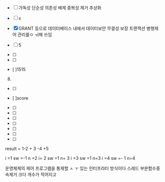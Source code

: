 - [ ] 가독성 단순성 의존성 배제 중복성 제거 추상화


- [ ] x

- [x] GRANT 등으로 데이터베이스 내에서 데이터보안 무결성 보장 트랜잭션 병행제어 관리를ㅇ ㅟ해 쓰임

- [ ] 5

- [ ] 
- [ ] 
- [ ]1515

8. 
- [ ]
- [ ]score 
- [ ]
- [ ]
- [ ]
- [ ]
- [ ]
- [ ]
- [ ]


result = 1-2 + 3 -4 +5

i =1  sw =-1 n =2 
i= 2 sw =1 n= 3
i =3  sw =1 n=3 
i =4 sw =- 1 n=4 

운영체제의 제어 프로그램을 통제할 ㅅ ㅜ 있는 인터프라터 방식이다
스레드 
부분함수종속제거 
크다 개수가 적어지고 
